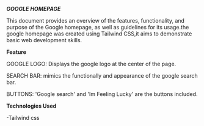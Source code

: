 ***GOOGLE HOMEPAGE***

   This document provides an overview of the features, functionality, and purpose of the Google homepage, as well as guidelines for its usage.the google homepage was created 
   using Tailwind CSS,it aims to demonstrate basic web development skills.


   **Feature**
   
   GOOGLE LOGO: Displays the google logo at the center of the page.
   
   SEARCH BAR: mimics the functionally and appearance of the google search bar.
   
   BUTTONS: 'Google search' and 'Im Feeling Lucky' are the buttons included.

   
   **Technologies Used**
   
-Tailwind css   
